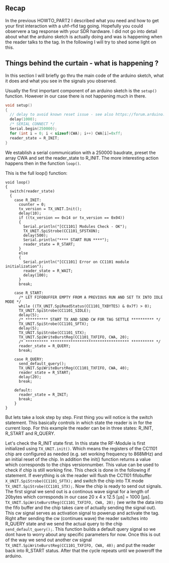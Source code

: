 ## Recap

In the previous HOWTO_PART2 I described what you need and how to get your first interaction with a uhf-rfid tag going. Hopefully you could observere a tag response with your SDR hardware.
I did not go into detail about what the arduino sketch is actually doing and was is happening when the reader talks to the tag. In the following I will try to shed some light on this.

## Things behind the curtain - what is happening ?

In this section I will briefly go thru the main code of the arduino sketch, what it does and what you see in the signals you observed.

Usually the first important component of an arduino sketch is the ```setup()``` function. However in our case there is not happening much in there.
```c
void setup()
{
  // delay to avoid known reset issue - see also https://forum.arduino.cc/index.php?topic=256771.75
  delay(1000);
  /* SERIAL CONNECT */
  Serial.begin(250000);
  for (int i = 0; i < sizeof(CWA); i++) CWA[i]=0xff;
  reader_state = R_INIT;
}
```
We establish a serial communication with a 250000 baudrate, preset the array CWA and set the reader_state to R_INIT. The more interesting action happens then in the function ```loop()```.

This is the full loop() function:

```
void loop()
{
  switch(reader_state)
  {
    case R_INIT:
      counter = 0;
      tx_version = TX_UNIT.Init();
      delay(10);
      if ((tx_version == 0x14 or tx_version == 0x04))
      {
        Serial.println("[CC1101] Modules Check - OK");
        TX_UNIT.SpiStrobe(CC1101_SFSTXON);
        delay(500);
        Serial.println("**** START RUN ****");
        reader_state = R_START;  
      }
      else
      {
        Serial.println("[CC1101] Error on CC1101 module initialization");
        reader_state = R_WAIT;
        delay(100);
      }
      break;
      
    case R_START:
      /* LET FIFOBUFFER EMPTY FROM A PREVIOUS RUN AND SET TX INTO IDLE MODE */
      while ((TX_UNIT.SpiReadStatus(CC1101_TXBYTES) & 0x7f) > 0);
      TX_UNIT.SpiStrobe(CC1101_SIDLE);
      delay(5);
      /* ********** START TX AND SEND CW FOR TAG SETTLE ********** */
      TX_UNIT.SpiStrobe(CC1101_SFTX);
      delay(5);
      TX_UNIT.SpiStrobe(CC1101_STX);
      TX_UNIT.SpiWriteBurstReg(CC1101_TXFIFO, CWA, 20);
      /* ********** *********************************** ********** */
      reader_state = R_QUERY;
      break;

    case R_QUERY:
      send_default_query();
      TX_UNIT.SpiWriteBurstReg(CC1101_TXFIFO, CWA, 40);
      reader_state = R_START;
      delay(20);
      break;

    default:
      reader_state = R_INIT;
      break;
    }
}
```
But lets take a look step by step. First thing you will notice is the switch statement. This basically controls in which state the reader is in for the current loop. For this example the reader can be in three states: R_INIT, R_START and R_QUERY. 

Let's check the R_INIT state first. In this state the RF-Module is first initialized using ```TX_UNIT.init()```. Which means the registers of the CC1101 chip are configured as needed (e.g. set working frequency to 868MHz) and an initial reset of the chip. In addition the init() function returns a value which corresponds to the chips versionnumber. This value can be used to check if chip is still working fine. This check is done in the following if statement. If everything is ok the reader will flush the CC1101 fifobuffer ```X_UNIT.SpiStrobe(CC1101_SFTX);``` and switch the chip into TX mode ```TX_UNIT.SpiStrobe(CC1101_STX);```. Now the chip is ready to send out signals.
The first signal we send out is a continous wave signal for a length of 20bytes which corresponds in our case 20 x 4 x 12.5 [µs] = 1000 [µs]. ```TX_UNIT.SpiWriteBurstReg(CC1101_TXFIFO, CWA, 20);``` (we write the data into the fifo buffer and the chip takes care of actually sending the signal out). This cw signal serves as activation signal to powerup and activate the tag. Right after sending the cw (continues wave) the reader switches into R_QUERY state and we send the actual query to the chip ```send_default_query();```. This function builds a default query signal so we dont have to worry about any specific parameters for now. Once this is out of the way we send out another cw signal ```TX_UNIT.SpiWriteBurstReg(CC1101_TXFIFO, CWA, 40);``` and put the reader back into R_START status. After that the cycle repeats until we poweroff the arduino.



